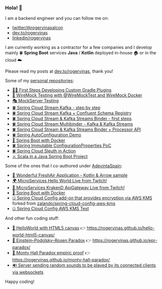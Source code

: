 ### Hola! 👋

I am a backend engineer and you can follow me on:
* [twitter/@rogervinasalcon](https://twitter.com/rogervinasalcon)
* [dev.to/rogervinas](https://dev.to/rogervinas)
* [linkedin/rogervinas](https://www.linkedin.com/in/rogervinas)

I am currently working as a contractor for a few companies and I develop mainly 🍀 **Spring Boot** services **Java** / **Kotlin** deployed in-house 🏠 or in the cloud ☁️

Please read my posts at [dev.to/rogervinas](https://dev.to/rogervinas), thank you!

Some of my [personal repositories](https://github.com/rogervinas?tab=repositories):

* [🧞‍♂️ First Steps Developing Custom Gradle Plugins](https://github.com/rogervinas/gradle-plugins-first-steps) 
* [🤹 WireMock Testing with @WireMockTest and WireMock Docker](https://github.com/rogervinas/wiremock-testing)
* [🎭 MockServer Testing](https://github.com/rogervinas/mockserver-testing)
* [🍀 Spring Cloud Stream Kafka - step by step](https://github.com/rogervinas/spring-cloud-stream-kafka-step-by-step)
* [🍀 Spring Cloud Stream Kafka + Confluent Schema Registry](https://github.com/rogervinas/spring-cloud-stream-kafka-schema-registry)
* [🍀 Spring Cloud Stream & Kafka Streams Binder - first steps](https://github.com/rogervinas/spring-cloud-stream-kafka-streams-first-steps)
* [🍀 Spring Cloud Stream Multibinder - Kafka & Kafka Streams](https://github.com/rogervinas/spring-cloud-stream-multibinder)
* [🍀 Spring Cloud Stream & Kafka Streams Binder + Processor API](https://github.com/rogervinas/spring-cloud-stream-kafka-streams-processor)
* [🍀 Spring AutoConfiguration Demo](https://github.com/rogervinas/spring-boot-autoconfiguration-demo)
* [🐳 Spring Boot with Docker](https://github.com/rogervinas/spring-boot-docker)
* [🍀 Spring Immutable ConfigurationProperties PoC](https://github.com/rogervinas/spring-immutable-configuration-properties)
* [🍀 Spring Cloud Sleuth in Action](https://github.com/rogervinas/spring-cloud-sleuth-in-action)
* [⚔️ Scala in a Java Spring Boot Project](https://github.com/rogervinas/scala-java-spring-boot)

Some of the ones that I co-authored under [AdevintaSpain](https://github.com/AdevintaSpain):

* [🦄 Wonderful FreshAir Application - Kotlin & Arrow sample](https://github.com/AdevintaSpain/wonderful-freshair-app)
* [🌍  MicroServices Hello World Live from Twitch!](https://github.com/AdevintaSpain/ms-test--hello-twitch)
* [🐙 MicroServices KrakenD ApiGateway Live from Twitch!](https://github.com/AdevintaSpain/ms-test--krakend-twitch)
* [🐳 Spring Boot with Docker](https://github.com/AdevintaSpain/spring-boot-docker)
* [🤐 Spring Cloud Config add-on that provides encryption via AWS KMS](https://github.com/AdevintaSpain/spring-cloud-config-aws-kms) forked from [zalando/spring-cloud-config-aws-kms](https://github.com/zalando/spring-cloud-config-aws-kms)
* [🤐 Spring Cloud Config AWS KMS Test](https://github.com/AdevintaSpain/spring-cloud-config-aws-kms-test)

And other fun coding stuff:

* [👋 HelloWorld with HTML5 canvas](https://github.com/rogervinas/hello-world-html5-canvas) 👉 https://rogervinas.github.io/hello-world-html5-canvas/
* [🤯 Einstein–Podolsky–Rosen Paradox](https://github.com/rogervinas/epr-paradox) 👉 https://rogervinas.github.io/epr-paradox/
* [🐐 Monty Hall Paradox empiric proof](https://github.com/rogervinas/monty-hall-paradox) 👉 https://rogervinas.github.io/monty-hall-paradox/
* [🔊 Server sending random sounds to be played by its connected clients via websockets](https://github.com/rogervinas/random-sound-broadcast)

Happy coding!

